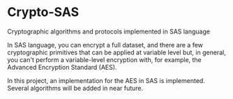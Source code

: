 # Crypto-SAS
Cryptographic algorithms and protocols implemented in SAS language

In SAS language, you can encrypt a full dataset, and there are a few cryptographic primitives that can be applied at variable level but, in general, you can't perform a variable-level encryption with, for example, the Advanced Encryption Standard (AES).

In this project, an implementation for the AES in SAS is implemented. Several algorithms will be added in near future.
